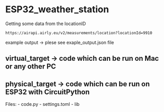 # ESP32_weather_station

Getting some data from the locationID
```
https://airapi.airly.eu/v2/measurements/location?locationId=9910
```

example output -> plese see exaple_output.json file

## virtual_target -> code which can be run on Mac or any other PC
## physical_target -> code which can be run on ESP32 with CircuitPython
Files:
    - code.py
    - settings.toml
    - lib